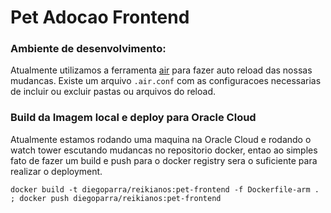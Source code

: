 # Pet Adocao Frontend

### Ambiente de desenvolvimento:

Atualmente utilizamos a ferramenta [air](https://github.com/cosmtrek/air) para fazer auto reload das nossas mudancas. Existe um arquivo `.air.conf` com as configuracoes necessarias de incluir ou excluir pastas ou arquivos do reload.

### Build da Imagem local e deploy para Oracle Cloud

Atualmente estamos rodando uma maquina na Oracle Cloud e rodando o watch tower escutando mudancas no repositorio docker, entao ao simples fato de fazer um build e push para o docker registry sera o suficiente para realizar o deployment.

```
docker build -t diegoparra/reikianos:pet-frontend -f Dockerfile-arm . ; docker push diegoparra/reikianos:pet-frontend
```

